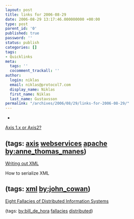 ```yaml
---
layout: post
title: links for 2006-08-29
date: 2006-08-29 13:17:46.000000000 +00:00
type: post
parent_id: '0'
published: true
password: ''
status: publish
categories: []
tags:
- Quicklinks
meta:
  tags: ''
  cocomment_trackall: ''
author:
  login: niklas
  email: niklas@protocol7.com
  display_name: Niklas
  first_name: Niklas
  last_name: Gustavsson
permalink: "/archives/2006/08/29/links-for-2006-08-29/"
---
```

- 
[Axis 1.x or Axis2?](http://atmanes.blogspot.com/2006/08/axis-1x-or-axis2.html)

(tags: [axis](http://del.icio.us/protocol7/axis) [webservices](http://del.icio.us/protocol7/webservices) [apache](http://del.icio.us/protocol7/apache) [by:anne\_thomas\_manes](http://del.icio.us/protocol7/by:anne_thomas_manes))
- 
[Writing out XML](http://recycledknowledge.blogspot.com/2006/03/writing-out-xml.html)

How to serialize XML

(tags: [xml](http://del.icio.us/protocol7/xml) [by:john\_cowan](http://del.icio.us/protocol7/by:john_cowan))
- 
[Eight Fallacies of Distributed Information Systems](http://www.dehora.net/journal/2006/08/seven_fallacies_of_distributed_information_systems.html)

(tags: [by:bill\_de\_hora](http://del.icio.us/protocol7/by:bill_de_hora) [fallacies](http://del.icio.us/protocol7/fallacies) [distributed](http://del.icio.us/protocol7/distributed))
